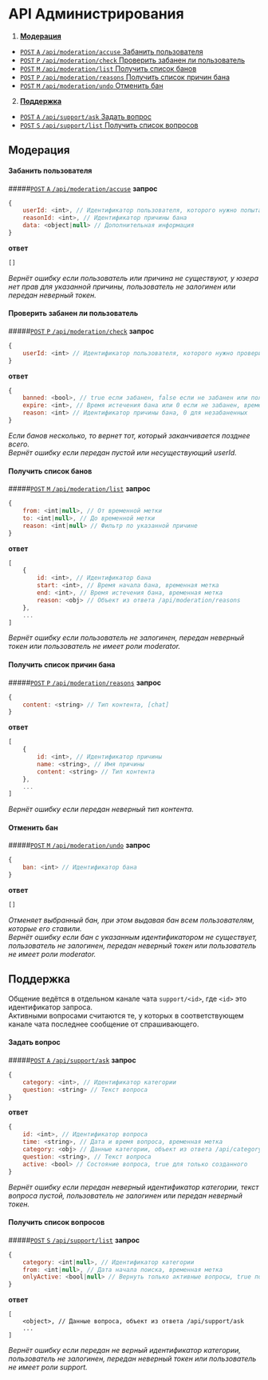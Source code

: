 ﻿API Администрирования
=====================

1. [**Модерация**](#Модерация)
  - [`POST` `A` `/api/moderation/accuse` Забанить пользователя](#Забанить-пользователя)
  - [`POST` `P` `/api/moderation/check` Проверить забанен ли пользователь](#Проверить-забанен-ли-пользователь)
  - [`POST` `M` `/api/moderation/list` Получить список банов](#Получить-список-банов)
  - [`POST` `P` `/api/moderation/reasons` Получить список причин бана](#Получить-список-причин-бана)
  - [`POST` `M` `/api/moderation/undo` Отменить бан](#Отменить-бан)
2. [**Поддержка**](#Поддержка)
  - [`POST` `A` `/api/support/ask` Задать вопрос](#Задать-вопрос)
  - [`POST` `S` `/api/support/list` Получить список вопросов](#Получить-список-вопросов)

## Модерация

#### Забанить пользователя
#####[`POST` `A` `/api/moderation/accuse`](http://funstream.tv/api/moderation/accuse)
**запрос**
```js
{
    userId: <int>, // Идентификатор пользователя, которого нужно попытаться забанить
    reasonId: <int>, // Идентификатор причины бана
    data: <object|null> // Дополнительная информация
}
```
**ответ**
```js
[]
```
*Вернёт ошибку если пользователь или причина не существуют, у юзера нет прав для указанной причины, пользователь не залогинен или передан неверный токен.*


####  Проверить забанен ли пользователь
#####[`POST` `P` `/api/moderation/check`](http://funstream.tv/api/moderation/check)
**запрос**
```js
{
    userId: <int> // Идентификатор пользователя, которого нужно проверить
}
```
**ответ**
```js
{
    banned: <bool>, // true если забанен, false если не забанен или пользователь не существует
    expire: <int>, // Время истечения бана или 0 если не забанен, временная метка, 0 для незабаненных
    reason: <int> // Идентификатор причины бана, 0 для незабаненных
}
```
*Если банов несколько, то вернет тот, который заканчивается позднее всего.*  
*Вернёт ошибку если передан пустой или несуществующий userId.*


#### Получить список банов
#####[`POST` `M` `/api/moderation/list`](http://funstream.tv/api/moderation/list)
**запрос**
```js
{
    from: <int|null>, // От временной метки
    to: <int|null>, // До временной метки
    reason: <int|null> // Фильтр по указанной причине
}
```
**ответ**
```js
[
    {
        id: <int>, // Идентификатор бана
        start: <int>, // Время начала бана, временная метка
        end: <int>, // Время истечения бана, временная метка
        reason: <obj> // Объект из ответа /api/moderation/reasons
    },
    ...
]
```
*Вернёт ошибку если пользователь не залогинен, передан неверный токен или пользователь не имеет роли moderator.*


#### Получить список причин бана
#####[`POST` `P` `/api/moderation/reasons`](http://funstream.tv/api/moderation/reasons)
**запрос**
```js
{
    content: <string> // Тип контента, [chat]
}
```
**ответ**
```js
[
    {
        id: <int>, // Идентификатор причины
        name: <string>, // Имя причины
        content: <string> // Тип контента
    },
    ...
]
```
*Вернёт ошибку если передан неверный тип контента.*


#### Отменить бан
#####[`POST` `M` `/api/moderation/undo`](http://funstream.tv/api/moderation/undo)
**запрос**
```js
{
    ban: <int> // Идентификатор бана
}
```
**ответ**
```js
[]
```
*Отменяет выбранный бан, при этом выдавая бан всем пользователям, которые его ставили.*  
*Вернёт ошибку если бан с указанным идентификатором не существует, пользователь не залогинен, передан неверный токен или пользователь не имеет роли moderator.*


## Поддержка

Общение ведётся в отдельном канале чата `support/<id>`, где `<id>` это идентификатор запроса.  
Активными вопросами считаются те, у которых в соответствующем канале чата последнее сообщение от спрашивающего.


#### Задать вопрос
#####[`POST` `A` `/api/support/ask`](http://funstream.tv/api/support/ask)
**запрос**
```js
{
    category: <int>, // Идентификатор категории
    question: <string> // Текст вопроса
}
```
**ответ**
```js
{
    id: <int>, // Идентификатор вопроса
    time: <string>, // Дата и время вопроса, временная метка
    category: <obj> // Данные категории, объект из ответа /api/category
    question: <string>, // Текст вопроса
    active: <bool> // Состояние вопроса, true для только созданного
}
```
*Вернёт ошибку если передан неверный идентификатор категории, текст вопроса пустой, пользователь не залогинен или передан неверный токен.*


#### Получить список вопросов
#####[`POST` `S` `/api/support/list`](http://funstream.tv/api/support/list)
**запрос**
```js
{
    category: <int|null>, // Идентификатор категории
    from: <int|null>, // Дата начала поиска, временная метка
    onlyActive: <bool|null> // Вернуть только активные вопросы, true по умолчанию
}
```
**ответ**
```
[
    <object>, // Данные вопроса, объект из ответа /api/support/ask
    ...
]
```
*Вернёт ошибку если передан не верный идентификатор категории, пользователь не залогинен, передан неверный токен или пользователь не имеет роли support.*
